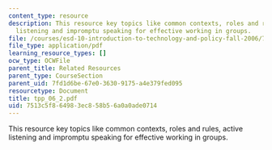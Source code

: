 ```yaml
---
content_type: resource
description: This resource key topics like common contexts, roles and rules, active
  listening and impromptu speaking for effective working in groups.
file: /courses/esd-10-introduction-to-technology-and-policy-fall-2006/7513c5f864983ec858b56a0a0ade0714_tpp_06_2.pdf
file_type: application/pdf
learning_resource_types: []
ocw_type: OCWFile
parent_title: Related Resources
parent_type: CourseSection
parent_uid: 7fd1d6be-67e0-3630-9175-a4e379fed095
resourcetype: Document
title: tpp_06_2.pdf
uid: 7513c5f8-6498-3ec8-58b5-6a0a0ade0714
---
```

This resource key topics like common contexts, roles and rules, active listening and impromptu speaking for effective working in groups.

